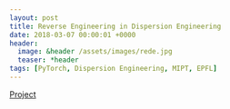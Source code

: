```yaml
---
layout: post
title: Reverse Engineering in Dispersion Engineering
date: 2018-03-07 00:00:01 +0000
header:
  image: &header /assets/images/rede.jpg
  teaser: *header
tags: [PyTorch, Dispersion Engineering, MIPT, EPFL]
---
```


[Project](https://github.com/akarazeev/REDE)
